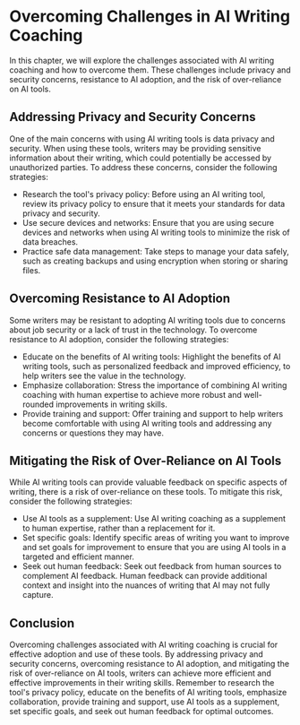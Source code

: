 Overcoming Challenges in AI Writing Coaching
=====================================================

In this chapter, we will explore the challenges associated with AI writing coaching and how to overcome them. These challenges include privacy and security concerns, resistance to AI adoption, and the risk of over-reliance on AI tools.

Addressing Privacy and Security Concerns
----------------------------------------

One of the main concerns with using AI writing tools is data privacy and security. When using these tools, writers may be providing sensitive information about their writing, which could potentially be accessed by unauthorized parties. To address these concerns, consider the following strategies:

* Research the tool's privacy policy: Before using an AI writing tool, review its privacy policy to ensure that it meets your standards for data privacy and security.
* Use secure devices and networks: Ensure that you are using secure devices and networks when using AI writing tools to minimize the risk of data breaches.
* Practice safe data management: Take steps to manage your data safely, such as creating backups and using encryption when storing or sharing files.

Overcoming Resistance to AI Adoption
------------------------------------

Some writers may be resistant to adopting AI writing tools due to concerns about job security or a lack of trust in the technology. To overcome resistance to AI adoption, consider the following strategies:

* Educate on the benefits of AI writing tools: Highlight the benefits of AI writing tools, such as personalized feedback and improved efficiency, to help writers see the value in the technology.
* Emphasize collaboration: Stress the importance of combining AI writing coaching with human expertise to achieve more robust and well-rounded improvements in writing skills.
* Provide training and support: Offer training and support to help writers become comfortable with using AI writing tools and addressing any concerns or questions they may have.

Mitigating the Risk of Over-Reliance on AI Tools
------------------------------------------------

While AI writing tools can provide valuable feedback on specific aspects of writing, there is a risk of over-reliance on these tools. To mitigate this risk, consider the following strategies:

* Use AI tools as a supplement: Use AI writing coaching as a supplement to human expertise, rather than a replacement for it.
* Set specific goals: Identify specific areas of writing you want to improve and set goals for improvement to ensure that you are using AI tools in a targeted and efficient manner.
* Seek out human feedback: Seek out feedback from human sources to complement AI feedback. Human feedback can provide additional context and insight into the nuances of writing that AI may not fully capture.

Conclusion
----------

Overcoming challenges associated with AI writing coaching is crucial for effective adoption and use of these tools. By addressing privacy and security concerns, overcoming resistance to AI adoption, and mitigating the risk of over-reliance on AI tools, writers can achieve more efficient and effective improvements in their writing skills. Remember to research the tool's privacy policy, educate on the benefits of AI writing tools, emphasize collaboration, provide training and support, use AI tools as a supplement, set specific goals, and seek out human feedback for optimal outcomes.
